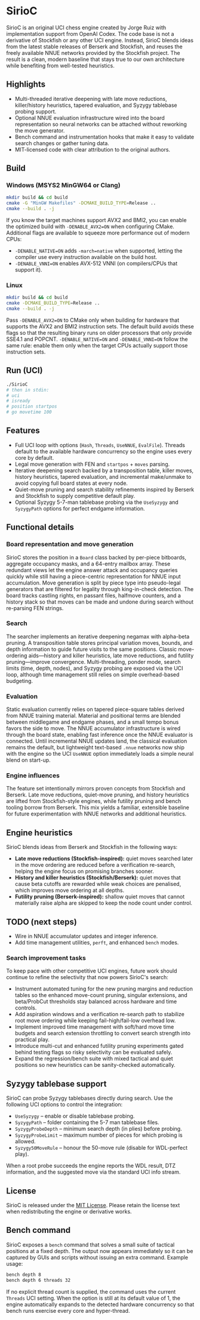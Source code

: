 # SirioC

SirioC is an original UCI chess engine created by Jorge Ruiz with
implementation support from OpenAI Codex. The code base is not a derivative of
Stockfish or any other UCI engine. Instead, SirioC blends ideas from the latest
stable releases of Berserk and Stockfish, and reuses the freely available NNUE
networks provided by the Stockfish project. The result is a clean, modern
baseline that stays true to our own architecture while benefiting from
well-tested heuristics.

## Highlights

* Multi-threaded iterative deepening with late move reductions, killer/history
  heuristics, tapered evaluation, and Syzygy tablebase probing support.
* Optional NNUE evaluation infrastructure wired into the board representation
  so neural networks can be attached without reworking the move generator.
* Bench command and instrumentation hooks that make it easy to validate search
  changes or gather tuning data.
* MIT-licensed code with clear attribution to the original authors.

## Build

### Windows (MSYS2 MinGW64 or Clang)
```bash
mkdir build && cd build
cmake -G "MinGW Makefiles" -DCMAKE_BUILD_TYPE=Release ..
cmake --build . -j
```

If you know the target machines support AVX2 and BMI2, you can enable the
optimized build with `-DENABLE_AVX2=ON` when configuring CMake. Additional
flags are available to squeeze more performance out of modern CPUs:

* `-DENABLE_NATIVE=ON` adds `-march=native` when supported, letting the compiler
  use every instruction available on the build host.
* `-DENABLE_VNNI=ON` enables AVX-512 VNNI (on compilers/CPUs that support it).

### Linux

```bash
mkdir build && cd build
cmake -DCMAKE_BUILD_TYPE=Release ..
cmake --build . -j
```

Pass `-DENABLE_AVX2=ON` to CMake only when building for hardware that supports
the AVX2 and BMI2 instruction sets. The default build avoids these flags so
that the resulting binary runs on older processors that only provide SSE4.1
and POPCNT. `-DENABLE_NATIVE=ON` and `-DENABLE_VNNI=ON` follow the same rule:
enable them only when the target CPUs actually support those instruction sets.

## Run (UCI)

```bash
./SirioC
# then in stdin:
# uci
# isready
# position startpos
# go movetime 100
```

## Features

* Full UCI loop with options (`Hash`, `Threads`, `UseNNUE`, `EvalFile`). Threads
  default to the available hardware concurrency so the engine uses every core
  by default.
* Legal move generation with FEN and `startpos` + `moves` parsing.
* Iterative deepening search backed by a transposition table, killer moves,
  history heuristics, tapered evaluation, and incremental make/unmake to avoid
  copying full board states at every node.
* Quiet-move pruning and search stability refinements inspired by Berserk and
  Stockfish to supply competitive default play.
* Optional Syzygy 5-7-man tablebase probing via the `UseSyzygy` and
  `SyzygyPath` options for perfect endgame information.

## Functional details

### Board representation and move generation

SirioC stores the position in a `Board` class backed by per-piece bitboards,
aggregate occupancy masks, and a 64-entry mailbox array. These redundant views
let the engine answer attack and occupancy queries quickly while still having a
piece-centric representation for NNUE input accumulation. Move generation is
split by piece type into pseudo-legal generators that are filtered for legality
through king-in-check detection. The board tracks castling rights, en passant
files, halfmove counters, and a history stack so that moves can be made and
undone during search without re-parsing FEN strings.

### Search

The searcher implements an iterative deepening negamax with alpha-beta
pruning. A transposition table stores principal variation moves, bounds, and
depth information to guide future visits to the same positions. Classic
move-ordering aids—history and killer heuristics, late move reductions, and
futility pruning—improve convergence. Multi-threading, ponder mode, search
limits (time, depth, nodes), and Syzygy probing are exposed via the UCI loop,
although time management still relies on simple overhead-based budgeting.

### Evaluation

Static evaluation currently relies on tapered piece-square tables derived from
NNUE training material. Material and positional terms are blended between
middlegame and endgame phases, and a small tempo bonus favors the side to move.
The NNUE accumulator infrastructure is wired through the board state, enabling
fast inference once the NNUE evaluator is connected. Until incremental NNUE
updates land, the classical evaluation remains the default, but lightweight
text-based `.nnue` networks now ship with the engine so the UCI `UseNNUE`
option immediately loads a simple neural blend on start-up.

### Engine influences

The feature set intentionally mirrors proven concepts from Stockfish and
Berserk. Late move reductions, quiet-move pruning, and history heuristics are
lifted from Stockfish-style engines, while futility pruning and bench tooling
borrow from Berserk. This mix yields a familiar, extensible baseline for future
experimentation with NNUE networks and additional heuristics.

## Engine heuristics

SirioC blends ideas from Berserk and Stockfish in the following ways:

* **Late move reductions (Stockfish-inspired):** quiet moves searched later in
  the move ordering are reduced before a verification re-search, helping the
  engine focus on promising branches sooner.
* **History and killer heuristics (Stockfish/Berserk):** quiet moves that cause
  beta cutoffs are rewarded while weak choices are penalised, which improves
  move ordering at all depths.
* **Futility pruning (Berserk-inspired):** shallow quiet moves that cannot
  materially raise alpha are skipped to keep the node count under control.

## TODO (next steps)

* Wire in NNUE accumulator updates and integer inference.
* Add time management utilities, `perft`, and enhanced `bench` modes.

### Search improvement tasks

To keep pace with other competitive UCI engines, future work should continue to
refine the selectivity that now powers SirioC's search:

* Instrument automated tuning for the new pruning margins and reduction tables
  so the enhanced move-count pruning, singular extensions, and beta/ProbCut
  thresholds stay balanced across hardware and time controls.
* Add aspiration windows and a verification re-search path to stabilize root
  move ordering while keeping fail-high/fail-low overhead low.
* Implement improved time management with soft/hard move time budgets and
  search extension throttling to convert search strength into practical play.
* Introduce multi-cut and enhanced futility pruning experiments gated behind
  testing flags so risky selectivity can be evaluated safely.
* Expand the regression/bench suite with mixed tactical and quiet positions so
  new heuristics can be sanity-checked automatically.

## Syzygy tablebase support

SirioC can probe Syzygy tablebases directly during search. Use the following
UCI options to control the integration:

* `UseSyzygy` – enable or disable tablebase probing.
* `SyzygyPath` – folder containing the 5-7 man tablebase files.
* `SyzygyProbeDepth` – minimum search depth (in plies) before probing.
* `SyzygyProbeLimit` – maximum number of pieces for which probing is allowed.
* `Syzygy50MoveRule` – honour the 50-move rule (disable for WDL-perfect play).

When a root probe succeeds the engine reports the WDL result, DTZ information,
and the suggested move via the standard UCI info stream.

## License

SirioC is released under the [MIT License](LICENSE). Please retain the license
text when redistributing the engine or derivative works.

## Bench command

SirioC exposes a `bench` command that solves a small suite of tactical
positions at a fixed depth. The output now appears immediately so it can be
captured by GUIs and scripts without issuing an extra command. Example usage:

```bash
bench depth 8
bench depth 6 threads 32
```

If no explicit thread count is supplied, the command uses the current `Threads`
UCI setting. When the option is still at its default value of 1, the engine
automatically expands to the detected hardware concurrency so that bench runs
exercise every core and hyper-thread.
